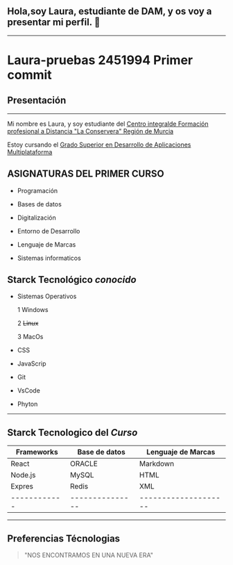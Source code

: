 ## Hola,soy Laura, estudiante de DAM, y os voy a presentar mi perfil. 👋

---

# Laura-pruebas 2451994 Primer commit

## Presentación
---

Mi  nombre es Laura, y soy estudiante del [Centro integralde Formación profesional a Distancia "La Conservera" Región de Murcia](http://www.fplaconservera.es/)

Estoy cursando el [Grado Superior en Desarrollo de Aplicaciones Multiplataforma](https://llegarasalto.com/guiafp/ciclos/IFC-322.html)

## ASIGNATURAS DEL PRIMER CURSO 

- Programación

- Bases de datos

- Digitalización

- Entorno de Desarrollo

- Lenguaje de Marcas

- Sistemas informaticos

## Starck Tecnológico _conocido_

- Sistemas Operativos

    1 Windows

    2 ~~Linux~~

    3 MacOs

- CSS

- JavaScrip 

- Git

- VsCode

- Phyton

---

## Starck Tecnologico del _Curso_


| Frameworks | Base de datos | Lenguaje de Marcas |
|------------|---------------|--------------------|
| React      | ORACLE        | Markdown           |    
| Node.js    | MySQL         | HTML               | 
| Expres     | Redis         | XML                |    
|------------|---------------|--------------------|

---

## Preferencias Técnologias


> "NOS ENCONTRAMOS EN UNA NUEVA ERA"



